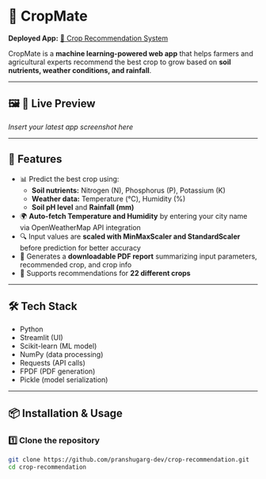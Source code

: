 # 🌾 CropMate

**Deployed App:** [🌱 Crop Recommendation System](https://pranshugarg-cropmate.streamlit.app/)

CropMate is a **machine learning-powered web app** that helps farmers and agricultural experts recommend the best crop to grow based on **soil nutrients, weather conditions, and rainfall**.

---

## 🖼 🚀 Live Preview

*Insert your latest app screenshot here*

---

## 🚀 Features

- 📊 Predict the best crop using:
  - **Soil nutrients:** Nitrogen (N), Phosphorus (P), Potassium (K)
  - **Weather data:** Temperature (°C), Humidity (%)
  - **Soil pH level** and **Rainfall (mm)**
- 🌍 **Auto-fetch Temperature and Humidity** by entering your city name via OpenWeatherMap API integration  
- 🔍 Input values are **scaled with MinMaxScaler and StandardScaler** before prediction for better accuracy  
- 📄 Generates a **downloadable PDF report** summarizing input parameters, recommended crop, and crop info  
- 🌱 Supports recommendations for **22 different crops**

---

## 🛠 Tech Stack

- Python  
- Streamlit (UI)  
- Scikit-learn (ML model)  
- NumPy (data processing)  
- Requests (API calls)  
- FPDF (PDF generation)  
- Pickle (model serialization)

---

## 📦 Installation & Usage

### 1️⃣ Clone the repository

```bash
git clone https://github.com/pranshugarg-dev/crop-recommendation.git
cd crop-recommendation
